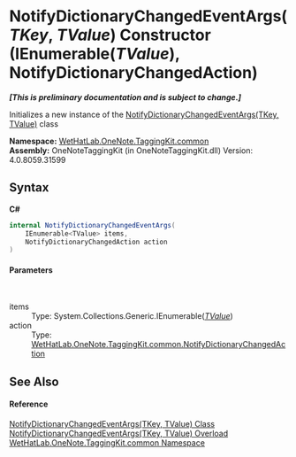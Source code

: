 # NotifyDictionaryChangedEventArgs(*TKey*, *TValue*) Constructor (IEnumerable(*TValue*), NotifyDictionaryChangedAction)
 _**\[This is preliminary documentation and is subject to change.\]**_

Initializes a new instance of the <a href="8bfea2ae-9efd-f4c8-25b5-dc5bd7a2a92a">NotifyDictionaryChangedEventArgs(TKey, TValue)</a> class

**Namespace:**&nbsp;<a href="bcdbab9c-63d1-48a4-6937-af53fb8d9a55">WetHatLab.OneNote.TaggingKit.common</a><br />**Assembly:**&nbsp;OneNoteTaggingKit (in OneNoteTaggingKit.dll) Version: 4.0.8059.31599

## Syntax

**C#**<br />
``` C#
internal NotifyDictionaryChangedEventArgs(
	IEnumerable<TValue> items,
	NotifyDictionaryChangedAction action
)
```


#### Parameters
&nbsp;<dl><dt>items</dt><dd>Type: System.Collections.Generic.IEnumerable(<a href="8bfea2ae-9efd-f4c8-25b5-dc5bd7a2a92a">*TValue*</a>)<br /></dd><dt>action</dt><dd>Type: <a href="2dae77bf-03d6-02df-4c8e-e1e5ea46a86a">WetHatLab.OneNote.TaggingKit.common.NotifyDictionaryChangedAction</a><br /></dd></dl>

## See Also


#### Reference
<a href="8bfea2ae-9efd-f4c8-25b5-dc5bd7a2a92a">NotifyDictionaryChangedEventArgs(TKey, TValue) Class</a><br /><a href="cb2010d7-59fb-7336-e540-3f2c2190ec91">NotifyDictionaryChangedEventArgs(TKey, TValue) Overload</a><br /><a href="bcdbab9c-63d1-48a4-6937-af53fb8d9a55">WetHatLab.OneNote.TaggingKit.common Namespace</a><br />